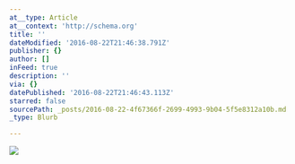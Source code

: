 ```yaml
---
at__type: Article
at__context: 'http://schema.org'
title: ''
dateModified: '2016-08-22T21:46:38.791Z'
publisher: {}
author: []
inFeed: true
description: ''
via: {}
datePublished: '2016-08-22T21:46:43.113Z'
starred: false
sourcePath: _posts/2016-08-22-4f67366f-2699-4993-9b04-5f5e8312a10b.md
_type: Blurb

---
```

![](https://the-grid-user-content.s3-us-west-2.amazonaws.com/cad39fc5-5e85-4013-b3ce-3ce8e443a863.jpg)